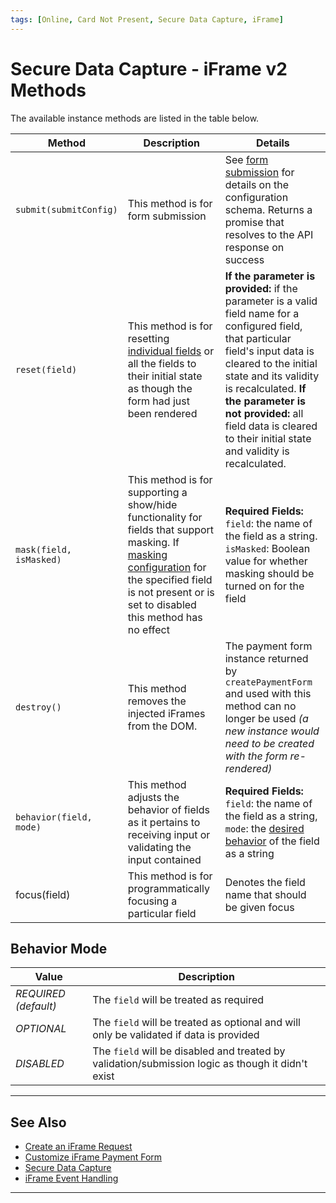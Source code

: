 ```yaml
---
tags: [Online, Card Not Present, Secure Data Capture, iFrame]
---
```


# Secure Data Capture - iFrame v2 Methods

The available instance methods are listed in the table below.

| Method | Description | Details |
| ------ | ----------- | ------- |
| `submit(submitConfig)` | This method is for form submission | See [form submission](#form-submission) for details on the configuration schema. Returns a promise that resolves to the API response on success |
| `reset(field)` | This method is for resetting [individual fields][def] or all the fields to their initial state as though the form had just been rendered | **If the parameter is provided:** if the parameter is a valid field name for a configured field, that particular field's input data is cleared to the initial state and its validity is recalculated. **If the parameter is not provided:** all field data is cleared to their initial state and validity is recalculated. |
| `mask(field, isMasked)` | This method is for supporting a show/hide functionality for fields that support masking. If [masking configuration](?path=docs/Online-Mobile-Digital/Secure-Data-Capture/iFrame-JS/iFrame-Customization.md#field-configuration) for the specified field is not present or is set to disabled this method has no effect | **Required Fields:** `field`: the name of the field as a string. `isMasked`: Boolean value for whether masking should be turned on for the field |
| `destroy()` | This method removes the injected iFrames from the DOM. | The payment form instance returned by `createPaymentForm` and used with this method can no longer be used _(a new instance would need to be created with the form re-rendered)_ |
| `behavior(field, mode)` | This method adjusts the behavior of fields as it pertains to receiving input or validating the input contained | **Required Fields:** `field`: the name of the field as a string, `mode`: the [desired behavior](#behavior-mode) of the field as a string |
| focus(field) | This method is for programmatically focusing a particular field |Denotes the field name that should be given focus |

## Behavior Mode

| Value | Description |
| ----- | ----------- |
| _REQUIRED (default)_ | The `field` will be treated as required |
| _OPTIONAL_ | The `field` will be treated as optional and will only be validated if data is provided |
| _DISABLED_ | The `field` will be disabled and treated by validation/submission logic as though it didn't exist |

---

## See Also

- [Create an iFrame Request](?path=docs/Online-Mobile-Digital/Secure-Data-Capture/iFrame-JS/iFrame-Request.md)
- [Customize iFrame Payment Form](?path=docs/Online-Mobile-Digital/Secure-Data-Capture/iFrame-JS/iFrame-Customization.md)
- [Secure Data Capture](?path=docs/Online-Mobile-Digital/Secure-Data-Capture/Secure-Data-Capture.md)
- [iFrame Event Handling](?path=docs/Online-Mobile-Digital/Secure-Data-Capture/iFrame-JS/iFrame-Events.md)

---

[def]: ?path=docs/Online-Mobile-Digital/Secure-Data-Capture/iFrame-JS/iFrame-Customization.md#supported-fields
